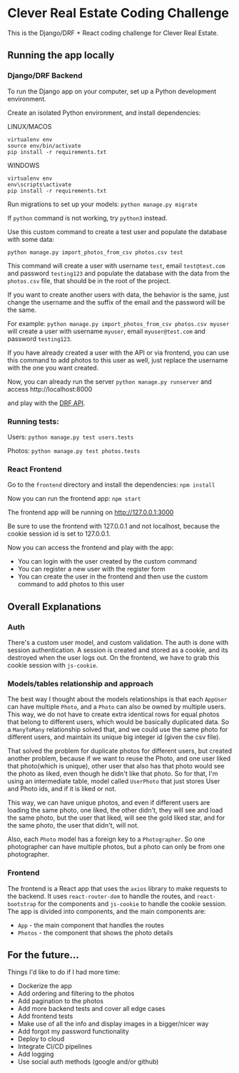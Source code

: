 # Clever Real Estate Coding Challenge

This is the Django/DRF + React coding challenge for Clever Real Estate.

## Running the app locally

### Django/DRF Backend

To run the Django app on your computer, set up a Python development environment.

Create an isolated Python environment, and install dependencies:

LINUX/MACOS
```
virtualenv env
source env/bin/activate
pip install -r requirements.txt
```
WINDOWS
```
virtualenv env
env\scripts\activate
pip install -r requirements.txt
```

Run migrations to set up your models:
`python manage.py migrate`

If `python` command is not working, try `python3` instead.

Use this custom command to create a test user and populate the database with some data:

`python manage.py import_photos_from_csv photos.csv test`

This command will create a user with username `test`, email `test@test.com`
and password `testing123` and populate the database with the data from the `photos.csv`
file, that should be in the root of the project.

If you want to create another users with data, the behavior is the same, just change the username
and the suffix of the email and the password will be the same.

For example: `python manage.py import_photos_from_csv photos.csv myuser`
will create a user with username `myuser`, email `myuser@test.com` and password `testing123`.

If you have already created a user with the API or via frontend, you can use this command
to add photos to this user as well, just replace the username with the one you want created.


Now, you can already run the server
`python manage.py runserver`
and access http://localhost:8000

and play with the [DRF API](https://github.com/vitorrcunhaa/full-stack-coding-interview/blob/main/DRF-API.md).

### Running tests:
Users:
`python manage.py test users.tests`

Photos:
`python manage.py test photos.tests`

### React Frontend

Go to the `frontend` directory and install the dependencies:
`npm install`

Now you can run the frontend app:
`npm start`

The frontend app will be running on http://127.0.0.1:3000

Be sure to use the frontend with 127.0.0.1 and not localhost, because
the cookie session id is set to 127.0.0.1.

Now you can access the frontend and play with the app:
- You can login with the user created by the custom command
- You can register a new user with the register form
- You can create the user in the frontend and then use the custom command to add photos to this user


## Overall Explanations

### Auth
There's a custom user model, and custom validation.
The auth is done with session authentication. A session is
created and stored as a cookie, and its destroyed when the user logs out.
On the frontend, we have to grab this cookie session with `js-cookie`.

### Models/tables relationship and approach
The best way I thought about the models relationships is that each 
`AppUser` can have multiple `Photo`, and a `Photo` can also be owned by multiple users.
This way, we do not have to create extra identical rows for equal 
photos that belong to different users, which would be basically duplicated data.
So a `ManyToMany` relationship solved that, and we could use the same photo for different users,
and maintain its unique big integer id (given the csv file).

That solved the problem for duplicate photos for different users, but created another problem,
because if we want to reuse the Photo, and one user liked that photo(which is unique),
other user that also has that photo would see the photo as liked, even though he didn't like that photo.
So for that, I'm using an intermediate table, model called `UserPhoto` that just stores User and Photo
ids, and if it is liked or not.

This way, we can have unique photos, and even if different users are loading the same photo,
one liked, the other didn't, they will see and load the same photo, but the user
that liked, will see the gold liked star, and for the same photo, the user that didn't, will not.

Also, each `Photo` model has a foreign key to a `Photographer`. So one photographer
can have multiple photos, but a photo can only be from one photographer.


### Frontend
The frontend is a React app that uses the `axios` library to make requests to the backend.
It uses `react-router-dom` to handle the routes, and `react-bootstrap` for the components
and `js-cookie` to handle the cookie session.
The app is divided into components, and the main components are:
- `App` - the main component that handles the routes
- `Photos` - the component that shows the photo details

## For the future...

Things I'd like to do if I had more time:
- Dockerize the app
- Add ordering and filtering to the photos
- Add pagination to the photos
- Add more backend tests and cover all edge cases
- Add frontend tests
- Make use of all the info and display images in a bigger/nicer way
- Add forgot my password functionality
- Deploy to cloud
- Integrate CI/CD pipelines
- Add logging
- Use social auth methods (google and/or github)
